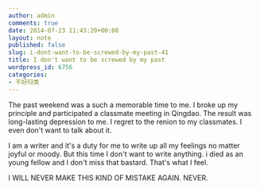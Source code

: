 ```yaml
---
author: admin
comments: true
date: 2014-07-23 11:43:20+00:00
layout: note
published: false
slug: i-dont-want-to-be-screwed-by-my-past-41
title: I don't want to be screwed by my past
wordpress_id: 6756
categories:
- 不好归类
---
```


The past weekend was a such a memorable time to me. I broke up my principle and participated a classmate meeting in Qingdao. The result was long-lasting depression to me. I regret to the renion to my classmates. I even don't want to talk about it.

I am a writer and it's a duty for me to write up all my feelings no matter joyful or moody. But this time I don't want to write anything. i died as an young fellow and I don't miss that bastard. That's what I feel. 

I WILL NEVER MAKE THIS KIND OF MISTAKE AGAIN. NEVER. 

 
